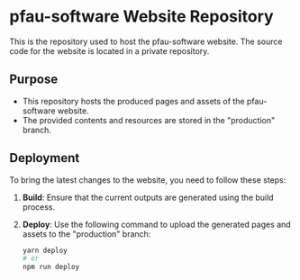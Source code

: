 # pfau-software Website Repository

This is the repository used to host the pfau-software website. The source code for the website is located in a private repository.

## Purpose

- This repository hosts the produced pages and assets of the pfau-software website.
- The provided contents and resources are stored in the "production" branch.

## Deployment

To bring the latest changes to the website, you need to follow these steps:

1. **Build**: Ensure that the current outputs are generated using the build process.

2. **Deploy**: Use the following command to upload the generated pages and assets to the "production" branch:

   ```sh
   yarn deploy
   # or
   npm run deploy
